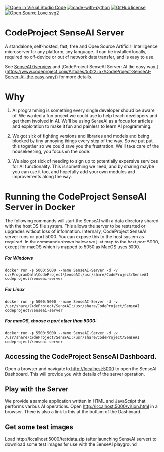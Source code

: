 [![Open in Visual Studio Code](https://open.vscode.dev/badges/open-in-vscode.svg)](https://open.vscode.dev/codeproject/CodeProject.SenseAI) [![made-with-python](https://img.shields.io/badge/Made%20with-Python-orange)](https://www.python.org/) [![GitHub license](https://img.shields.io/badge/license-SSPL-green)](https://www.mongodb.com/licensing/server-side-public-license) [![Open Source Love svg2](https://badges.frapsoft.com/os/v2/open-source.svg?v=103)](https://github.com/ellerbrock/open-source-badges/)

# CodeProject SenseAI Server

A standalone, self-hosted, fast, free and Open Source Artificial Intelligence microserver for any 
platform, any language. It can be installed locally, required no off-device or out of network data
transfer, and is easy to use.

See [SenseAI Overview](https://www.codeproject.com/AI/index.aspx) and [CodeProject SenseAI Server: AI the easy way.](https://www.codeproject.com/Articles/5322557/CodeProject-SenseAI-Server-AI-the-easy-way() for more details.

# Why

1. AI programming is something every single developer should be aware of. We wanted a fun project we could use to help teach developers and get them involved in AI. We'll be using SenseAI as a focus for articles and exploration to make it fun and painless to learn AI programming.

1. We got sick of fighting versions and libraries and models and being blocked by tiny annoying things every step of the way. So we put put this together so we could save you the frustration. We'll take care of the housekeeping, you focus on the code.
  
1. We also got sick of needing to sign up to potentially expensive services for AI functionality. This  is something we need, and by sharing maybe you can use it too, and hopefully add your own modules and improvements along the way.

# Running the CodeProject SenseAI Server in Docker
The following commands will start the SenseAI with a data directory shared with the host OS file system.  This allows the server to be restarted or upgrades without loss of information.
Internally, CodeProject SenseAI server runs on port 5000.  You can expose this to the host system as required.  In the commands shown below we just map to the host port 5000, except for macOS which is mapped to 5050 as MacOS uses 5000.
##### For Windows

```
docker run -p 5000:5000 --name SenseAI-Server -d -v c:\ProgramData\CodeProject\SenseAI:/usr/share/CodeProject/SenseAI codeproject/senseai-server
```

##### For Linux

```
docker run -p 5000:5000 --name SenseAI-Server -d -v /usr/share/CodeProject/SenseAI:/usr/share/CodeProject/SenseAI codeproject/senseai-server 
```

##### For macOS, choose a port other than 5000:

```
docker run -p 5500:5000 --name SenseAI-Server -d -v /usr/share/CodeProject/SenseAI:/usr/share/CodeProject/SenseAI codeproject/senseai-server
```
## Accessing the CodeProject SenseAI Dashboard.
Open a browser and navigate to[ http://localhost:5000](http://localhost:5000) to open the SenseAI Dashboard.  This will provide you with details of the server operation.
## Play with the Server
We provide a sample application written in HTML and JavaScript that performs various AI operations.  Open [http://localhost:5000/vision.html](http://localhost:5000/vision.html) in a browser.  There is also a link to this at the bottom of the Dashboard.
## Get some test images
Load http://localhost:5000/testdata.zip (after launching SenseAI server) to download some test images for use with the SenseAI playground
